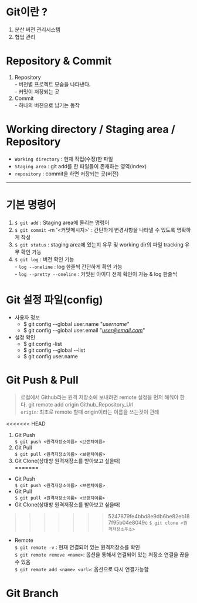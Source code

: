 # Git이란 ?
  1. 분산 버전 관리시스템
  2. 협업 관리 

# Repository & Commit 
  1. Repository</br>
    - 버전별 프로젝트 모습을 나타낸다.</br>
    - 커밋이 저장되는 곳
  2. Commit</br>
    - 하나의 버젼으로 남기는 동작

# Working directory / Staging area / Repository
  - `Working directory` : 현재 작업(수정)한 파일
  - `Staging area` : git add를 한 파일들이 존재하는 영역(index)
  - `repository` : commit을 하면 저장되는 곳(버전)

---

# 기본 명령어
  1. `$ git add` <file> : Staging area에 올리는 명령어
  2. `$ git commit` -m '<커밋메시지>' : 간단하게 변경사항을 나타낼 수 있도록 명확하게 작성
  3. `$ git status` : staging area에 있는지 유무 및 working dir의 파일 tracking 유무 확인 가능
  4. `$ git log` : 버전 확인 기능 </br>
    - `log --oneline` : log 한줄씩 간단하게 확인 가능 </br>
    - `log --pretty --oneline` : 커밋된 아이디 전체 확인이 가능 & log 한줄씩

# Git 설정 파일(config)
  - 사용자 정보 
    * $ git config --global user.name "*username*"
    * $ git config --global user.email "*user@email.com*"
  - 설정 확인
    * $ git config -list
    * $ git config --global --list
    * $ git config user.name

# Git Push & Pull 
  > 로컬에서 Github라는 원격 저장소에 보내려면 remote 설정을 먼저 해줘야 한다.
  > git remote add origin Github_Repository_Url </br>
    `origin`: 최초로 remote 할때 origin이라는 이름을 쓰는것이 관례
  
<<<<<<< HEAD
  1. Git Push </br>
  ```$ git push <원격저장소이름> <브랜치이름>```
  2. Git Pull </br>
  ```$ git pull <원격저장소이름> <브랜치이름>```
  3. Git Clone(상대방 원격저장소를 받아보고 싶을때) </br>
=======
  * Git Push </br>
  ```$ git push <원격저장소이름> <브랜치이름>```
  * Git Pull </br>
  ```$ git pull <원격저장소이름> <브랜치이름>```
  * Git Clone(상대방 원격저장소를 받아보고 싶을때) </br>
>>>>>>> 5247879fe4bbd8e9db6be82eb187f95b04e8049c
  ```$ git clone <원격저장소주소>```
  * Remote </br>
  ```$ git remote -v``` : 현재 연결되어 있는 원격저장소를 확인 </br>
  ```$ git remote remove <name>```: 옵션을 통해서 연결되어 있는 저장소 연결을 끊을 수 있음 </br>
  ```$ git remote add <name> <url>```: 옵션으로 다시 연결가능함 </br>
  
  
# Git Branch
